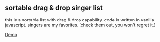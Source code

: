 ## sortable drag & drop singer list

this is a sortable list with drag & drop capability. code is written in vanilla javascript.
singers are my favorites. (check them out, you won't regret it.)

[Demo](https://danielqolami.github.io/dani-drag-drop-sortable-singer-list/)
